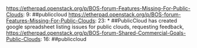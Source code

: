 https://etherpad.openstack.org/p/BOS-forum-Features-Missing-For-Public-Clouds: 9: ##publiccloud
https://etherpad.openstack.org/p/BOS-forum-Features-Missing-For-Public-Clouds: 23: * ##PublicCloud has created google spreadsheet listing issues for public clouds, requesting feedback,
https://etherpad.openstack.org/p/BOS-forum-Shared-Commercial-Goals-Public-Clouds: 16: ##publiccloud
